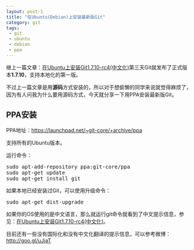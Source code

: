 ```yaml
---
layout: post-1
title: "在Ubuntu(Debian)上安装最新版Git"
category: git
tags: 
 - git
 - ubuntu
 - debian
 - ppa
---
```


继上一篇文章：[在Ubuntu上安装Git1.7.10-rc4(中文化)](/git/2012/04/05/install-git-1-7-10-use-tar.html)第三天Git就发布了正式版本**1.7.10**，支持本地化的第一版。

不过上一篇文章是用**源码**方式安装的，所以对于想偷懒的同学来说就觉得麻烦了，因为有人问我为什么要用源码方式，今天就分享一下用PPA安装最新版Git。

## PPA安装

PPA地址：https://launchpad.net/~git-core/+archive/ppa

支持所有的Ubuntu版本。

运行命令：
<pre class="brush: shell">
sudo apt-add-repository ppa:git-core/ppa
sudo apt-get update
sudo apt-get install git
</pre>

如果本地已经安装过Git，可以使用升级命令：
<pre class="brush: shell">
sudo apt-get dist-upgrade
</pre>

如果你的OS使用的是中文语言，那么就运行git命令就看到了中文提示信息，参见：[在Ubuntu上安装Git1.7.10-rc4(中文化)](/git/2012/04/05/install-git-1-7-10-use-tar.html)。

目前还有一些没有国际化和没有中文化翻译的提示信息，可以参考微博：http://goo.gl/uJjaT